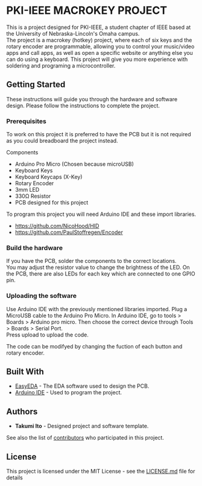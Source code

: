 
# PKI-IEEE MACROKEY PROJECT

This is a project designed for PKI-IEEE, a student chapter of IEEE based at the University of Nebraska-Lincoln's Omaha campus.  
The project is a macrokey (hotkey) project, where each of six keys and the rotary encoder are programmable, allowing you to control your music/video apps and call apps, as well as open a specific website or anything else you can do using a keyboard. This project will give you more experience with soldering and programing a microcontroller.

## Getting Started

These instructions will guide you through the hardware and software design. Please follow the instructions to complete the project.

### Prerequisites

To work on this project it is preferred to have the PCB but it is not required as you could breadboard the project instead.

Components

- Arduino Pro Micro (Chosen because microUSB)
- Keyboard Keys
- Keyboard Keycaps (X-Key)
- Rotary Encoder
- 3mm LED
- 330Ω Resistor
- PCB designed for this project

To program this project you will need Arduino IDE and these import libraries.

- <https://github.com/NicoHood/HID>
- <https://github.com/PaulStoffregen/Encoder>

### Build the hardware

If you have the PCB, solder the components to the correct locations.  
You may adjust the resistor value to change the brightness of the LED.
On the PCB, there are also LEDs for each key which are connected to one GPIO pin.

### Uploading the software

Use Arduino IDE with the previously mentioned libraries imported.
Plug a MicroUSB cable to the Arduino Pro Micro.
In Arduino IDE, go to tools > Boards > Arduino pro micro.
Then choose the correct device through Tools > Boards > Serial Port.  
Press upload to upload the code.  
  
The code can be modifyed by changing the fuction of each button and rotary encoder.  

## Built With

* [EasyEDA]() - The EDA software used to design the PCB.
* [Arduino IDE](https://maven.apache.org/) - Used to program the project.

## Authors

- **Takumi Ito** - Designed project and software template.

See also the list of [contributors](https://github.com/nekotakumi/PKI-IEEE_MACROKEYPROJECT) who participated in this project.

## License

This project is licensed under the MIT License - see the [LICENSE.md](LICENSE.md) file for details
